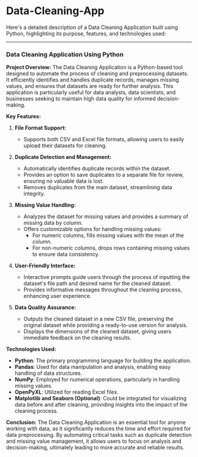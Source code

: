 # Data-Cleaning-App
Here's a detailed description of a Data Cleaning Application built using Python, highlighting its purpose, features, and technologies used:

---

### **Data Cleaning Application Using Python**

**Project Overview:**
The Data Cleaning Application is a Python-based tool designed to automate the process of cleaning and preprocessing datasets. It efficiently identifies and handles duplicate records, manages missing values, and ensures that datasets are ready for further analysis. This application is particularly useful for data analysts, data scientists, and businesses seeking to maintain high data quality for informed decision-making.

**Key Features:**

1. **File Format Support:**
   - Supports both CSV and Excel file formats, allowing users to easily upload their datasets for cleaning.

2. **Duplicate Detection and Management:**
   - Automatically identifies duplicate records within the dataset.
   - Provides an option to save duplicates to a separate file for review, ensuring no valuable data is lost.
   - Removes duplicates from the main dataset, streamlining data integrity.

3. **Missing Value Handling:**
   - Analyzes the dataset for missing values and provides a summary of missing data by column.
   - Offers customizable options for handling missing values:
     - For numeric columns, fills missing values with the mean of the column.
     - For non-numeric columns, drops rows containing missing values to ensure data consistency.

4. **User-Friendly Interface:**
   - Interactive prompts guide users through the process of inputting the dataset's file path and desired name for the cleaned dataset.
   - Provides informative messages throughout the cleaning process, enhancing user experience.

5. **Data Quality Assurance:**
   - Outputs the cleaned dataset in a new CSV file, preserving the original dataset while providing a ready-to-use version for analysis.
   - Displays the dimensions of the cleaned dataset, giving users immediate feedback on the cleaning results.

**Technologies Used:**
- **Python**: The primary programming language for building the application.
- **Pandas**: Used for data manipulation and analysis, enabling easy handling of data structures.
- **NumPy**: Employed for numerical operations, particularly in handling missing values.
- **OpenPyXL**: Utilized for reading Excel files.
- **Matplotlib and Seaborn (Optional)**: Could be integrated for visualizing data before and after cleaning, providing insights into the impact of the cleaning process.

**Conclusion:**
The Data Cleaning Application is an essential tool for anyone working with data, as it significantly reduces the time and effort required for data preprocessing. By automating critical tasks such as duplicate detection and missing value management, it allows users to focus on analysis and decision-making, ultimately leading to more accurate and reliable results.

